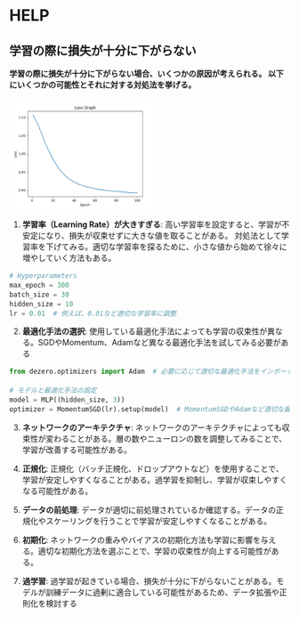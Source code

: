 # HELP

## 学習の際に損失が十分に下がらない


**学習の際に損失が十分に下がらない場合、いくつかの原因が考えられる。
以下にいくつかの可能性とそれに対する対処法を挙げる。**

<img alt="LossGraph" height="200" src="./../pics/graph/loss_graph-max100.png" width="266"/>

1. **学習率（Learning Rate）が大きすぎる**:
   高い学習率を設定すると、学習が不安定になり、損失が収束せずに大きな値を取ることがある。
対処法として学習率を下げてみる。適切な学習率を探るために、小さな値から始めて徐々に増やしていく方法もある。

~~~python
# Hyperparameters
max_epoch = 300
batch_size = 30
hidden_size = 10
lr = 0.01  # 例えば、0.01など適切な学習率に調整
~~~

2. **最適化手法の選択**:
   使用している最適化手法によっても学習の収束性が異なる。SGDやMomentum、Adamなど異なる最適化手法を試してみる必要がある

~~~python
from dezero.optimizers import Adam  # 必要に応じて適切な最適化手法をインポート

# モデルと最適化手法の設定
model = MLP((hidden_size, 3))
optimizer = MomentumSGD(lr).setup(model)  # MomentumSGDやAdamなど適切な最適化手法に変更
~~~
3. **ネットワークのアーキテクチャ**:
   ネットワークのアーキテクチャによっても収束性が変わることがある。層の数やニューロンの数を調整してみることで、学習が改善する可能性がある。

4. **正規化**:
   正規化（バッチ正規化、ドロップアウトなど）を使用することで、学習が安定しやすくなることがある。過学習を抑制し、学習が収束しやすくなる可能性がある。

5. **データの前処理**:
   データが適切に前処理されているか確認する。データの正規化やスケーリングを行うことで学習が安定しやすくなることがある。

6. **初期化**:
   ネットワークの重みやバイアスの初期化方法も学習に影響を与える。適切な初期化方法を選ぶことで、学習の収束性が向上する可能性がある。

7. **過学習**:
   過学習が起きている場合、損失が十分に下がらないことがある。モデルが訓練データに過剰に適合している可能性があるため、データ拡張や正則化を検討する

